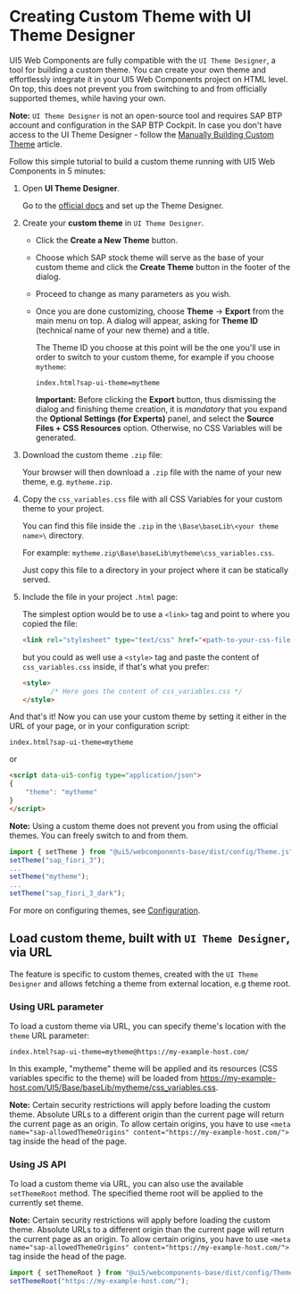 # Creating Custom Theme with UI Theme Designer

UI5 Web Components are fully compatible with the `UI Theme Designer`, a tool for building a custom theme. You can create your own theme and effortlessly integrate it in your UI5 Web Components project on HTML level. On top, this does not prevent you from switching to and from officially supported themes, while having your own.

<b>Note:</b> `UI Theme Designer` is not an open-source tool and requires SAP BTP account and configuration in the SAP BTP Cockpit. In case you don't have access to the UI Theme Designer - follow the [Manually Building Custom Theme](13-theming-part2.md) article.

Follow this simple tutorial to build a custom theme running with UI5 Web Components in 5 minutes:

1. Open **UI Theme Designer**.

   Go to the [official docs](https://help.sap.com/viewer/09f6818d8e064537973102d6289e2aca/Cloud/en-US/935325fb130d41449362181fb6020dd0.html) and set up the Theme Designer.

2. Create your **custom theme** in `UI Theme Designer`.

    - Click the **Create a New Theme** button.

    - Choose which SAP stock theme will serve as the base of your custom theme and click the **Create Theme** button in the footer of the dialog.

    - Proceed to change as many parameters as you wish.

    - Once you are done customizing, choose **Theme** -> **Export** from the main menu on top. A dialog will appear,
      asking for **Theme ID** (technical name of your new theme) and a title.

      The Theme ID you choose at this point will be the one you'll use in order to switch to your custom theme, for example if you choose `mytheme`:

      `index.html?sap-ui-theme=mytheme`

      **Important:** Before clicking the **Export** button, thus dismissing the dialog and finishing theme creation,
      it is *mandatory* that you expand the **Optional Settings (for Experts)** panel, and select the **Source Files + CSS Resources** option.
      Otherwise, no CSS Variables will be generated.

3. Download the custom theme `.zip` file:

   Your browser will then download a `.zip` file with the name of your new theme, e.g. `mytheme.zip`.

4. Copy the `css_variables.css` file with all CSS Variables for your custom theme to your project.

   You can find this file inside the `.zip` in the `\Base\baseLib\<your theme name>\` directory.

   For example: `mytheme.zip\Base\baseLib\mytheme\css_variables.css`.

   Just copy this file to a directory in your project where it can be statically served.

5. Include the file in your project `.html` page:

   The simplest option would be to use a `<link>` tag and point to where you copied the file:

   ```html
   <link rel="stylesheet" type="text/css" href="<path-to-your-css-file>/css_variables.css">
   ```

   but you could as well use a `<style>` tag and paste the content of `css_variables.css` inside,
   if that's what you prefer:

   ```html
   <style>
          /* Here goes the content of css_variables.css */
   </style>
   ```

And that's it! Now you can use your custom theme by setting it either in the URL of your page,
or in your configuration script:

`index.html?sap-ui-theme=mytheme`

or

```html
<script data-ui5-config type="application/json">
{
	"theme": "mytheme"
}
</script>
```

**Note:** Using a custom theme does not prevent you from using the official themes. You can freely switch to and from them.

```js
import { setTheme } from "@ui5/webcomponents-base/dist/config/Theme.js";
setTheme("sap_fiori_3");
...
setTheme("mytheme");
...
setTheme("sap_fiori_3_dark");
```

For more on configuring themes, see [Configuration](01-configuration.md).

## Load custom theme, built with `UI Theme Designer`, via URL
The feature is specific to custom themes, created with the `UI Theme Designer` and allows fetching a theme from external location, e.g theme root.

### Using URL parameter
To load a custom theme via URL, you can specify theme's location with the `theme` URL parameter:

```
index.html?sap-ui-theme=mytheme@https://my-example-host.com/
```

In this example, "mytheme" theme will be applied and its resources (CSS variables specific to the theme) will be loaded from https://my-example-host.com/UI5/Base/baseLib/mytheme/css_variables.css.

**Note:** Certain security restrictions will apply before loading the custom theme. Absolute URLs to a different origin than the current page will return the current page as an origin. To allow certain origins, you have to use `<meta name="sap-allowedThemeOrigins" content="https://my-example-host.com/">` tag inside the head of the page.

### Using JS API

To load a custom theme via URL, you can also use the available `setThemeRoot` method. The specified theme root will be applied to the currently set theme.

**Note:** Certain security restrictions will apply before loading the custom theme. Absolute URLs to a different origin than the current page will return the current page as an origin. To allow certain origins, you have to use `<meta name="sap-allowedThemeOrigins" content="https://my-example-host.com/">` tag inside the head of the page.

```js
import { setThemeRoot } from "@ui5/webcomponents-base/dist/config/ThemeRoot.js";
setThemeRoot("https://my-example-host.com/");
```
